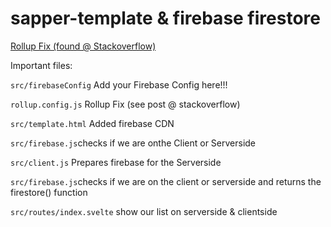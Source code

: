 # sapper-template & firebase firestore

[Rollup Fix (found @ Stackoverflow)](https://stackoverflow.com/a/56817589) 

Important files:

```src/firebaseConfig``` Add your Firebase Config here!!!

```rollup.config.js```  Rollup Fix (see post @ stackoverflow)

```src/template.html``` Added firebase CDN

```src/firebase.js```checks if we are onthe Client or Serverside

```src/client.js``` Prepares firebase for the Serverside

```src/firebase.js```checks if we are on the client or serverside and returns the firestore() function

```src/routes/index.svelte``` show our list on serverside & clientside






